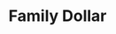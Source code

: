 ---
title: "Family Dollar"
url: /stone-mountain/family-dollar-rockbridge-road-2/
shop: Kramladen
---